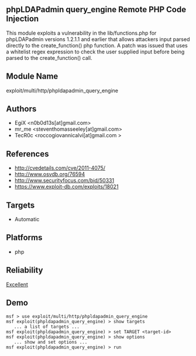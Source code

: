 ## phpLDAPadmin query_engine Remote PHP Code Injection

This module exploits a vulnerability in the 
lib/functions.php for phpLDAPadmin versions 1.2.1.1 and 
earlier that allows attackers input parsed directly to the 
create_function() php function. A patch was issued that uses 
a whitelist regex expression to check the user supplied 
input before being parsed to the create_function() call.


## Module Name
exploit/multi/http/phpldapadmin_query_engine

## Authors
* EgiX <n0b0d13s[at]gmail.com>
* mr_me <steventhomasseeley[at]gmail.com>
* TecR0c <roccogiovannicalvi[at]gmail.com >


## References
* http://cvedetails.com/cve/2011-4075/
* http://www.osvdb.org/76594
* http://www.securityfocus.com/bid/50331
* https://www.exploit-db.com/exploits/18021



## Targets
* Automatic


## Platforms
* php

## Reliability
[Excellent](https://github.com/rapid7/metasploit-framework/wiki/Exploit-Ranking)

## Demo

```
msf > use exploit/multi/http/phpldapadmin_query_engine
msf exploit(phpldapadmin_query_engine) > show targets
   ... a list of targets ...
msf exploit(phpldapadmin_query_engine) > set TARGET <target-id>
msf exploit(phpldapadmin_query_engine) > show options
   ... show and set options ...
msf exploit(phpldapadmin_query_engine) > run
```
    
    